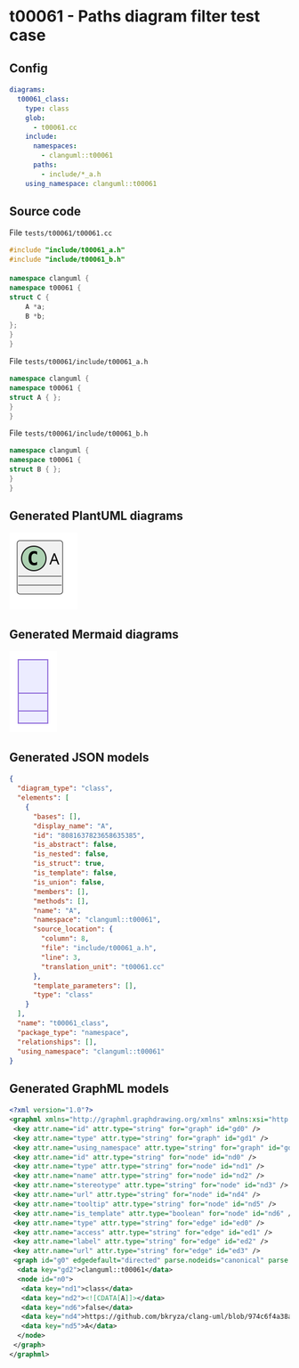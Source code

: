 # t00061 - Paths diagram filter test case
## Config
```yaml
diagrams:
  t00061_class:
    type: class
    glob:
      - t00061.cc
    include:
      namespaces:
        - clanguml::t00061
      paths:
        - include/*_a.h
    using_namespace: clanguml::t00061
```
## Source code
File `tests/t00061/t00061.cc`
```cpp
#include "include/t00061_a.h"
#include "include/t00061_b.h"

namespace clanguml {
namespace t00061 {
struct C {
    A *a;
    B *b;
};
}
}
```
File `tests/t00061/include/t00061_a.h`
```cpp
namespace clanguml {
namespace t00061 {
struct A { };
}
}
```
File `tests/t00061/include/t00061_b.h`
```cpp
namespace clanguml {
namespace t00061 {
struct B { };
}
}
```
## Generated PlantUML diagrams
![t00061_class](./t00061_class.svg "Paths diagram filter test case")
## Generated Mermaid diagrams
![t00061_class](./t00061_class_mermaid.svg "Paths diagram filter test case")
## Generated JSON models
```json
{
  "diagram_type": "class",
  "elements": [
    {
      "bases": [],
      "display_name": "A",
      "id": "8081637823658635385",
      "is_abstract": false,
      "is_nested": false,
      "is_struct": true,
      "is_template": false,
      "is_union": false,
      "members": [],
      "methods": [],
      "name": "A",
      "namespace": "clanguml::t00061",
      "source_location": {
        "column": 8,
        "file": "include/t00061_a.h",
        "line": 3,
        "translation_unit": "t00061.cc"
      },
      "template_parameters": [],
      "type": "class"
    }
  ],
  "name": "t00061_class",
  "package_type": "namespace",
  "relationships": [],
  "using_namespace": "clanguml::t00061"
}
```
## Generated GraphML models
```xml
<?xml version="1.0"?>
<graphml xmlns="http://graphml.graphdrawing.org/xmlns" xmlns:xsi="http://www.w3.org/2001/XMLSchema-instance" xsi:schemaLocation="http://graphml.graphdrawing.org/xmlns http://graphml.graphdrawing.org/xmlns/1.0/graphml.xsd">
 <key attr.name="id" attr.type="string" for="graph" id="gd0" />
 <key attr.name="type" attr.type="string" for="graph" id="gd1" />
 <key attr.name="using_namespace" attr.type="string" for="graph" id="gd2" />
 <key attr.name="id" attr.type="string" for="node" id="nd0" />
 <key attr.name="type" attr.type="string" for="node" id="nd1" />
 <key attr.name="name" attr.type="string" for="node" id="nd2" />
 <key attr.name="stereotype" attr.type="string" for="node" id="nd3" />
 <key attr.name="url" attr.type="string" for="node" id="nd4" />
 <key attr.name="tooltip" attr.type="string" for="node" id="nd5" />
 <key attr.name="is_template" attr.type="boolean" for="node" id="nd6" />
 <key attr.name="type" attr.type="string" for="edge" id="ed0" />
 <key attr.name="access" attr.type="string" for="edge" id="ed1" />
 <key attr.name="label" attr.type="string" for="edge" id="ed2" />
 <key attr.name="url" attr.type="string" for="edge" id="ed3" />
 <graph id="g0" edgedefault="directed" parse.nodeids="canonical" parse.edgeids="canonical" parse.order="nodesfirst">
  <data key="gd2">clanguml::t00061</data>
  <node id="n0">
   <data key="nd1">class</data>
   <data key="nd2"><![CDATA[A]]></data>
   <data key="nd6">false</data>
   <data key="nd4">https://github.com/bkryza/clang-uml/blob/974c6f4a38a48a553ba3f79495af6c960d22884f/tests/t00061/include/t00061_a.h#L3</data>
   <data key="nd5">A</data>
  </node>
 </graph>
</graphml>

```
